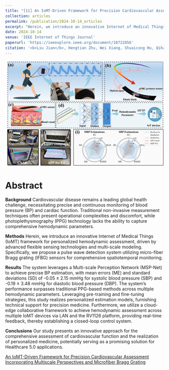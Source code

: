 ```yaml
---
title: "[11] An IoMT-Driven Framework for Precision Cardiovascular Assessment Incorporating Multiscale Perspectives and Microfiber Bragg Grating"
collection: articles
permalink: /publication/2024-10-14_articles
excerpt: "Herein, we introduce an innovative Internet of Medical Things (IoMT) framework for personalized hemodynamic assessment, driven by advanced flexible sensing technologies and multi-scale modeling.<br/><br/><img src='/images/JIOT.jpg'><br/>"
date: 2024-10-14
venue: 'IEEE Internet of Things Journal'
paperurl: 'https://ieeexplore.ieee.org/document/10722856' 
citation: '<b>Liu Jian</b>, Hengtian Zhu, Wei Xiang, Shuaicong Hu, Qihan Hu, Daomiao Wang, Huan Yang, Zhengyi Mao, Fei Xu, and Cuiwei Yang. "An IoMT-Driven Framework for Precision Cardiovascular Assessment Incorporating Multiscale Perspectives and Microfiber Bragg Grating." IEEE Internet of Things Journal (2024).'
---
```


![](/images/JIOT.jpg)

Abstract
==========
**Background**
Cardiovascular disease remains a leading global health challenge, necessitating precise and continuous monitoring of blood pressure (BP) and cardiac function. Traditional non-invasive measurement techniques often present operational complexities and discomfort, while photoplethysmography (PPG) technology lacks the ability to capture comprehensive hemodynamic parameters.

**Methods**
Herein, we introduce an innovative Internet of Medical Things (IoMT) framework for personalized hemodynamic assessment, driven by advanced flexible sensing technologies and multi-scale modeling. Specifically, we propose a pulse wave detection system utilizing micro-fiber Bragg grating (lFBG) sensors for comprehensive spatiotemporal monitoring.

**Results**
The system leverages a Multi-scale Perception Network (MSP-Net) to achieve precise BP estimation, with mean errors (ME) and standard deviations (SD) of -0.05 ± 2.15 mmHg for systolic blood pressure (SBP) and -0.19 ± 3.48 mmHg for diastolic blood pressure (DBP). The system’s performance surpasses traditional PPG-based methods across multiple hemodynamic parameters. Leveraging pre-training and fine-tuning strategies, this study realizes personalized estimation models, furnishing technical support for precision medicine. Furthermore, we utilize a cloud-edge collaborative framework to achieve hemodynamic assessment across multiple IoMT devices via LAN and the RV1126 platform, providing real-time feedback, thereby establishing a closed-loop control system.

**Conclusions**
Our study presents an innovative approach for the comprehensive assessment of cardiovascular function and the realization of personalized medicine, potentially serving as a promising solution for Healthcare 5.0 applications.

<dl>
	<script type="text/javascript" src="//cdn.plu.mx/widget-details.js"></script>
	<a href="https://plu.mx/plum/a/?doi= 10.1109/JIOT.2024.3483450" class="plumx-details" data-site="plum" data-hide-when-empty="true">An IoMT-Driven Framework for Precision Cardiovascular Assessment Incorporating Multiscale Perspectives and Microfiber Bragg Grating</a>
</dl>

<dl>
	<script type="text/javascript" src="https://d1bxh8uas1mnw7.cloudfront.net/assets/embed.js"></script><div class="altmetric-embed" data-badge-type="donut" data-altmetric-id="159566645"></div>
</dl>

